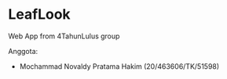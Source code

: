 # LeafLook
Web App from 4TahunLulus group

Anggota:
- Mochammad Novaldy Pratama Hakim (20/463606/TK/51598)
